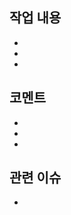 ## 작업 내용

* **<!-- 작업 내용 1 -->**
* **<!-- 작업 내용 2 -->**
* **<!-- 작업 내용 n -->**

## 코멘트

* <!-- 코멘트 1 -->
* <!-- 코멘트 2 -->
* <!-- 코멘트 n -->

## 관련 이슈

* **<!-- Closed #n -->**